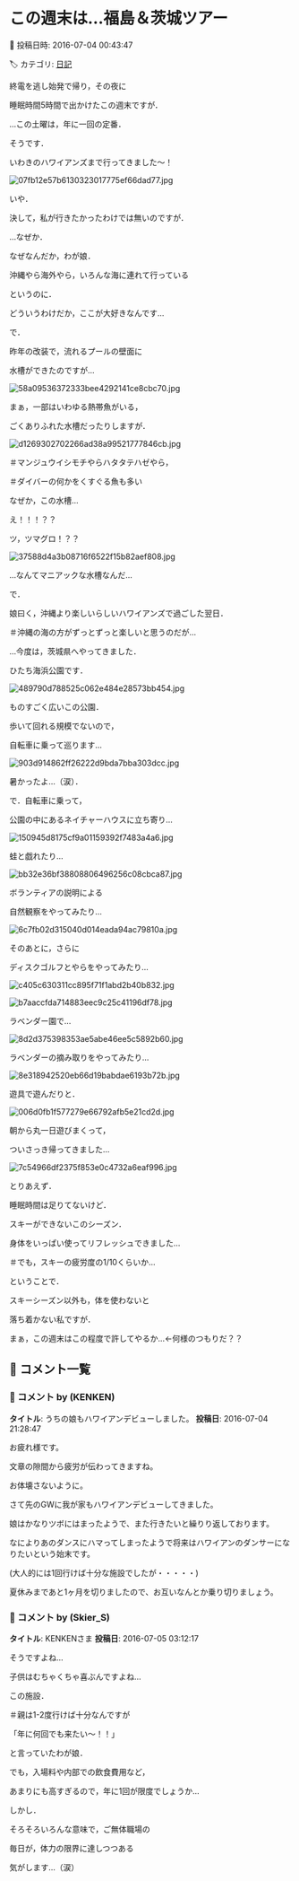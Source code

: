 # この週末は…福島＆茨城ツアー

📅 投稿日時: 2016-07-04 00:43:47

🏷️ カテゴリ: [日記](cc4b5682fb7b8b144980957a978653fb0.md)

終電を逃し始発で帰り，その夜に


睡眠時間5時間で出かけたこの週末ですが．





…この土曜は，年に一回の定番．


そうです．


いわきのハワイアンズまで行ってきました～！




![07fb12e57b6130323017775ef66dad77.jpg](images/07fb12e57b6130323017775ef66dad77.jpg)







いや．


決して，私が行きたかったわけでは無いのですが．


…なぜか．


なぜなんだか，わが娘．


沖縄やら海外やら，いろんな海に連れて行っている


というのに．


どういうわけだか，ここが大好きなんです…





で．


昨年の改装で，流れるプールの壁面に


水槽ができたのですが…




![58a09536372333bee4292141ce8cbc70.jpg](images/58a09536372333bee4292141ce8cbc70.jpg)







まぁ，一部はいわゆる熱帯魚がいる，


ごくありふれた水槽だったりしますが．




![d1269302702266ad38a99521777846cb.jpg](images/d1269302702266ad38a99521777846cb.jpg)




＃マンジュウイシモチやらハタタテハゼやら，


＃ダイバーの何かをくすぐる魚も多い





なぜか，この水槽…


え！！！？？


ツ，ツマグロ！？？




![37588d4a3b08716f6522f15b82aef808.jpg](images/37588d4a3b08716f6522f15b82aef808.jpg)




…なんてマニアックな水槽なんだ…





で．


娘曰く，沖縄より楽しいらしいハワイアンズで過ごした翌日．


＃沖縄の海の方がずっとずっと楽しいと思うのだが…





…今度は，茨城県へやってきました．


ひたち海浜公園です．




![489790d788525c062e484e28573bb454.jpg](images/489790d788525c062e484e28573bb454.jpg)







ものすごく広いこの公園．


歩いて回れる規模でないので，


自転車に乗って巡ります…




![903d914862ff26222d9bda7bba303dcc.jpg](images/903d914862ff26222d9bda7bba303dcc.jpg)




暑かったよ…（涙）．





で．自転車に乗って，


公園の中にあるネイチャーハウスに立ち寄り…




![150945d8175cf9a01159392f7483a4a6.jpg](images/150945d8175cf9a01159392f7483a4a6.jpg)




蛙と戯れたり…




![bb32e36bf38808806496256c08cbca87.jpg](images/bb32e36bf38808806496256c08cbca87.jpg)




ボランティアの説明による


自然観察をやってみたり…




![6c7fb02d315040d014eada94ac79810a.jpg](images/6c7fb02d315040d014eada94ac79810a.jpg)







そのあとに，さらに


ディスクゴルフとやらをやってみたり…




![c405c630311cc895f71f1abd2b40b832.jpg](images/c405c630311cc895f71f1abd2b40b832.jpg)









![b7aaccfda714883eec9c25c41196df78.jpg](images/b7aaccfda714883eec9c25c41196df78.jpg)




ラベンダー園で…




![8d2d375398353ae5abe46ee5c5892b60.jpg](images/8d2d375398353ae5abe46ee5c5892b60.jpg)




ラベンダーの摘み取りをやってみたり…




![8e318942520eb66d19babdae6193b72b.jpg](images/8e318942520eb66d19babdae6193b72b.jpg)




遊具で遊んだりと．




![006d0fb1f577279e66792afb5e21cd2d.jpg](images/006d0fb1f577279e66792afb5e21cd2d.jpg)




朝から丸一日遊びまくって，


ついさっき帰ってきました…




![7c54966df2375f853e0c4732a6eaf996.jpg](images/7c54966df2375f853e0c4732a6eaf996.jpg)







とりあえず．


睡眠時間は足りてないけど．


スキーができないこのシーズン．


身体をいっぱい使ってリフレッシュできました…


＃でも，スキーの疲労度の1/10くらいか…





ということで．


スキーシーズン以外も，体を使わないと


落ち着かない私ですが．


まぁ，この週末はこの程度で許してやるか…←何様のつもりだ？？

## 💬 コメント一覧

### 💬 コメント by (KENKEN)
**タイトル**: うちの娘もハワイアンデビューしました。
**投稿日**: 2016-07-04 21:28:47

お疲れ様です。

文章の隙間から疲労が伝わってきますね。

お体壊さないように。



さて先のGWに我が家もハワイアンデビューしてきました。

娘はかなりツボにはまったようで、また行きたいと繰りり返しております。

なによりあのダンスにハマってしまったようで将来はハワイアンのダンサーになりたいという始末です。

(大人的には1回行けば十分な施設でしたが・・・・・)



夏休みまであと1ヶ月を切りましたので、お互いなんとか乗り切りましょう。

### 💬 コメント by (Skier_S)
**タイトル**: KENKENさま
**投稿日**: 2016-07-05 03:12:17

そうですよね…

子供はむちゃくちゃ喜ぶんですよね…

この施設．

＃親は1-2度行けば十分なんですが



「年に何回でも来たい～！！」

と言っていたわが娘．

でも，入場料や内部での飲食費用など，

あまりにも高すぎるので，年に1回が限度でしょうか…



しかし．

そろそろいろんな意味で，ご無体職場の

毎日が，体力の限界に達しつつある

気がします…（涙）


